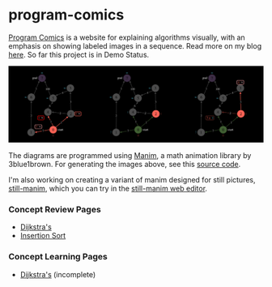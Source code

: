 # program-comics

[Program Comics](https://programcomics.com) is a website for explaining algorithms visually, with an emphasis on showing labeled images in a sequence. Read more on my blog [here](https://www.tomjo.me/program-comics). So far this project is in Demo Status.

![dijkstra-steps](/react-src/public/dijkstra-steps.png)

The diagrams are programmed using [Manim](https://github.com/3b1b/manim), a math animation library by 3blue1brown. For generating the images above, see this [source code](https://github.com/tommy11jo/program-comics/blob/main/manim-src/dijkstras.py).

I'm also working on creating a variant of manim designed for still pictures, [still-manim](https://github.com/tommy11jo/still-manim), which you can try in the [still-manim web editor](https://still-manim-editor.vercel.app/).

### Concept Review Pages

- [Dijkstra's](https://programcomics.com/dijkstras-review)
- [Insertion Sort](https://programcomics.com/insertion-sort-review)

### Concept Learning Pages

- [Dijkstra's](https://programcomics.com/dijkstras-learn) (incomplete)
